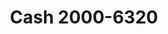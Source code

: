 ---
f_zip-code: 90706
f_state-code: CA
title: Cash 2000-6320
f_phone: 562-925-3311
f_city-only: Bellflower
f_address: 9429 Alondra Blvd Bellflower
f_location-unique-id: '6320'
slug: cash-2000-6320
updated-on: '2024-05-30T13:46:58.046Z'
created-on: '2024-05-30T13:36:59.803Z'
published-on: '2024-05-30T13:54:32.469Z'
f_city-state: cms/city/bellflower-ca.md
f_company: cms/company/cash-2000.md
f_state: cms/state/california.md
layout: '[payday-loan].html'
tags: payday-loan
---